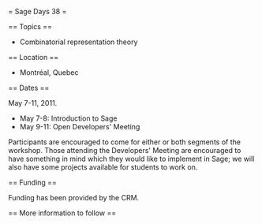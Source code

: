 = Sage Days 38 =

== Topics ==

 * Combinatorial representation theory

== Location ==

 * Montréal, Quebec

== Dates ==

 May 7-11, 2011.

  * May 7-8: Introduction to Sage
  * May 9-11: Open Developers' Meeting

Participants are encouraged to come for either or both segments of the workshop.  Those attending the Developers' Meeting are encouraged to have something in mind which they would like to implement in Sage; we will also have some projects available for students to work on.

== Funding ==

Funding has been provided by the CRM.

== More information to follow ==
